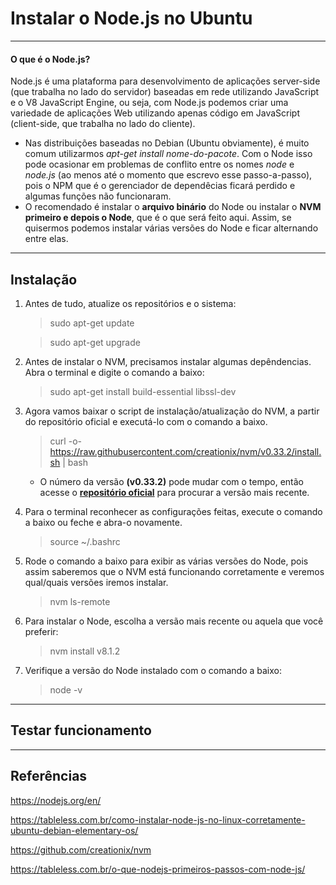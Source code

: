 Instalar o Node.js no Ubuntu
===============================================

--------------------

#### O que é o Node.js?<br/>
Node.js é uma plataforma para desenvolvimento de aplicações server-side (que trabalha no lado do servidor) baseadas em rede utilizando JavaScript e o V8 JavaScript Engine, ou seja, com Node.js podemos criar uma variedade de aplicações Web utilizando apenas código em JavaScript (client-side, que trabalha no lado do cliente).

- Nas distribuições baseadas no Debian (Ubuntu obviamente), é muito comum utilizarmos *apt-get install nome-do-pacote*. Com o Node isso pode ocasionar em problemas de conflito entre os nomes *node* e *node.js* (ao menos até o momento que escrevo esse passo-a-passo), pois o NPM que é o gerenciador de dependêcias ficará perdido e algumas funções não funcionaram.
- O recomendado é instalar o **arquivo binário** do Node ou instalar o **NVM primeiro e depois o Node**, que é o que será feito aqui. Assim, se quisermos podemos instalar várias versões do Node e ficar alternando entre elas.

--------------------

## Instalação

1. Antes de tudo, atualize os repositórios e o sistema:

	> sudo apt-get update

	> sudo apt-get upgrade

2. Antes de instalar o NVM, precisamos instalar algumas depêndencias. Abra o terminal e digite o comando a baixo:

	> sudo apt-get install build-essential libssl-dev

3. Agora vamos baixar o script de instalação/atualização do NVM, a partir do repositório oficial e executá-lo com o comando a baixo.

	> curl -o- https://raw.githubusercontent.com/creationix/nvm/v0.33.2/install.sh | bash

	- O número da versão **(v0.33.2)** pode mudar com o tempo, então acesse o [**repositório oficial**](https://github.com/creationix/nvm) para procurar a versão mais recente.

4. Para o terminal reconhecer as configurações feitas, execute o comando a baixo ou feche e abra-o novamente.

	> source ~/.bashrc

5. Rode o comando a baixo para exibir as várias versões do Node, pois assim saberemos que o NVM está funcionando corretamente e veremos qual/quais versões iremos instalar.

	> nvm ls-remote

6. Para instalar o Node, escolha a versão mais recente ou aquela que você preferir:

	> nvm install v8.1.2

7. Verifique a versão do Node instalado com o comando a baixo:

	> node -v

--------------------

## Testar funcionamento

--------------------

## Referências

https://nodejs.org/en/

https://tableless.com.br/como-instalar-node-js-no-linux-corretamente-ubuntu-debian-elementary-os/

https://github.com/creationix/nvm

https://tableless.com.br/o-que-nodejs-primeiros-passos-com-node-js/
